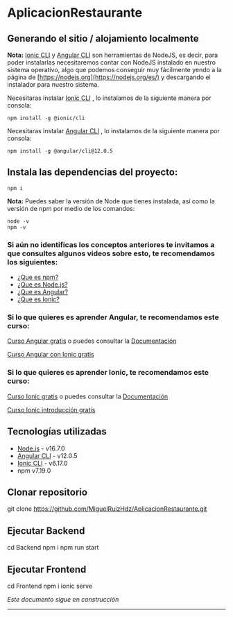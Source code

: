 # AplicacionRestaurante


## Generando el sitio / alojamiento localmente

**Nota:** [Ionic CLI](https://ionicframework.com/docs/intro/cli) y [Angular CLI](https://angular.io/cli) son  herramientas de NodeJS, es decir, para poder instalarlas necesitaremos contar con NodeJS instalado en nuestro sistema operativo, algo que podemos conseguir muy fácilmente yendo a la página de [https://nodejs.org](https://nodejs.org/es/) y descargando el instalador para nuestro sistema. 

Necesitaras instalar [Ionic CLI](https://ionicframework.com/docs/intro/cli) , lo instalamos de la siguiente manera por consola:

```
npm install -g @ionic/cli
```

Necesitaras instalar [Angular CLI](https://angular.io/cli) , lo instalamos de la siguiente manera por consola:

```
npm install -g @angular/cli@12.0.5
```

## Instala las dependencias del proyecto:

```
npm i
```

**Nota:** Puedes saber la versión de Node que tienes instalada, así como la versión de npm por medio de los comandos:

```
node -v
npm -v
```

### Si aún no identificas los conceptos anteriores te invitamos a que consultes algunos videos sobre esto, te recomendamos los siguientes:

- [¿Que es npm?](https://www.youtube.com/watch?v=4aNA8ZHihFE)
- [¿Que es Node.js?](https://www.youtube.com/watch?v=VfwYTbevMPA)
- [¿Que es Angular?](https://www.youtube.com/watch?v=0IxXZPJA3mU)
- [¿Que es Ionic?](https://www.youtube.com/watch?v=qGKjFwy8IS0)

### Si lo que quieres es aprender Angular, te recomendamos este curso:

[Curso Angular gratis](https://youtu.be/6741ceWzsKQ) o puedes consultar la [Documentación](https://angular.io/guide/what-is-angular)

[Curso Angular con Ionic gratis](https://www.youtube.com/playlist?list=PLCKuOXG0bPi3Lu9H37opHqrYliemUBZQc) 

### Si lo que quieres es aprender Ionic, te recomendamos este curso:

[Curso Ionic gratis](https://www.youtube.com/playlist?list=PLCKuOXG0bPi2EGYmUq7eidFV8A95xTjEx) o puedes consultar la [Documentación](https://ionicframework.com/docs)

[Curso Ionic introducción gratis](https://www.youtube.com/playlist?list=PLCKuOXG0bPi2n0xRaj64L3zx7jTemD2Sb)


## Tecnologías utilizadas
- [Node.js](https://nodejs.org/es/) - v16.7.0
- [Angular CLI](https://angular.io/cli) - v12.0.5
- [Ionic CLI](https://ionicframework.com/docs/intro/cli) - v6.17.0
- npm v7.19.0

## Clonar repositorio
git clone https://github.com/MiguelRuizHdz/AplicacionRestaurante.git

## Ejecutar Backend
cd Backend
npm i
npm run start

## Ejecutar Frontend
cd Frontend
npm i
ionic serve

*Este documento sigue en construcción*

***